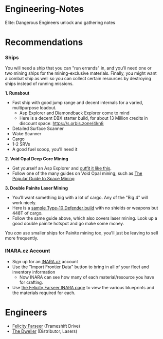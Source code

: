 # Engineering-Notes
Elite: Dangerous Engineers unlock and gathering notes

# Recommendations

### Ships

You will need a ship that you can "run errands" in, and you'll need one or two mining ships for the mining-exclusive materials. Finally, you might want a combat ship as well so you can collect certain resources by destroying ships instead of running missions. 

**1. Runabout**

- Fast ship with good jump range and decent internals for a varied, multipurpose loadout.
  - Asp Explorer and Diamondback Explorer come to mind
  - Here is a decent DBX starter build, for about 13 Million credits in discount space: https://s.orbis.zone/4kn8
- Detailed Surface Scanner
- Wake Scanner
- Cargo
- 1-2 SRVs
- A good fuel scoop, you'll need it

**2. Void Opal Deep Core Mining**

- Get yourself an Asp Explorer and [outfit it like this](https://s.orbis.zone/4kqe).
- Follow one of the many guides on Void Opal mining, such as [The Popular Guide to Space Mining](https://forums.frontier.co.uk/threads/the-popular-guide-to-mining.216369/)

**3. Double Painite Laser Mining**

- You'll want something big with a lot of cargo. Any of the "Big 4" will work nicely.
- Here is a [sample Type-10 Defender build](https://s.orbis.zone/4kqi) with no shields or weapons but 448T of cargo.
- Follow the same guide above, which also covers laser mining. Look up a good double painite hotspot and go make some money.

You *can* use smaller ships for Painite mining too, you'll just be leaving to sell more frequently.

### INARA.cz Account

- Sign up for an [INARA.cz](https://inara.cz) account
- Use the "Import Frontier Data" button to bring in all of your fleet and inventory information
  - Now INARA can see how many of each material/resource you have for crafting.
- Use [the Felicity Farseer INARA page](https://inara.cz/galaxy-engineer/1/) to view the various blueprints and the materials required for each.

# Engineers

- [Felicity Farseer](Felicity-Farseer.md) (Frameshift Drive)
- [The Dweller](The-Dweller.md) (Distributor, Lasers)
